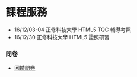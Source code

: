 # 課程服務

- 16/12/03-04 正修科技大學 HTML5 TQC 輔導考照
- 16/12/30 正修科技大學 HTML5 證照研習

### 問卷

- [回饋問卷](https://docs.google.com/forms/d/e/1FAIpQLSe4T07bvCUslQBZUBwkewjj7vg0mtVjy8KjAvl1pTt3U0032A/viewform?c=0&w=1)

